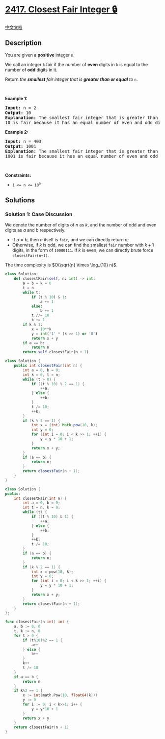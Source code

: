 # [2417. Closest Fair Integer 🔒](https://leetcode.com/problems/closest-fair-integer)

[中文文档](/solution/2400-2499/2417.Closest%20Fair%20Integer/README.md)

<!-- tags:Math,Enumeration -->

<!-- difficulty:Medium -->

## Description

<p>You are given a <strong>positive</strong> integer <code>n</code>.</p>

<p>We call an integer <code>k</code> fair if the number of <strong>even</strong> digits in <code>k</code> is equal to the number of <strong>odd</strong> digits in it.</p>

<p>Return <em>the <strong>smallest</strong> fair integer that is <strong>greater than or equal</strong> to </em><code>n</code>.</p>

<p>&nbsp;</p>
<p><strong class="example">Example 1:</strong></p>

<pre>
<strong>Input:</strong> n = 2
<strong>Output:</strong> 10
<strong>Explanation:</strong> The smallest fair integer that is greater than or equal to 2 is 10.
10 is fair because it has an equal number of even and odd digits (one odd digit and one even digit).</pre>

<p><strong class="example">Example 2:</strong></p>

<pre>
<strong>Input:</strong> n = 403
<strong>Output:</strong> 1001
<strong>Explanation:</strong> The smallest fair integer that is greater than or equal to 403 is 1001.
1001 is fair because it has an equal number of even and odd digits (two odd digits and two even digits).
</pre>

<p>&nbsp;</p>
<p><strong>Constraints:</strong></p>

<ul>
	<li><code>1 &lt;= n &lt;= 10<sup>9</sup></code></li>
</ul>

## Solutions

### Solution 1: Case Discussion

We denote the number of digits of $n$ as $k$, and the number of odd and even digits as $a$ and $b$ respectively.

-   If $a = b$, then $n$ itself is `fair`, and we can directly return $n$;
-   Otherwise, if $k$ is odd, we can find the smallest `fair` number with $k+1$ digits, in the form of `10000111`. If $k$ is even, we can directly brute force `closestFair(n+1)`.

The time complexity is $O(\sqrt{n} \times \log_{10} n)$.

<!-- tabs:start -->

```python
class Solution:
    def closestFair(self, n: int) -> int:
        a = b = k = 0
        t = n
        while t:
            if (t % 10) & 1:
                a += 1
            else:
                b += 1
            t //= 10
            k += 1
        if k & 1:
            x = 10**k
            y = int('1' * (k >> 1) or '0')
            return x + y
        if a == b:
            return n
        return self.closestFair(n + 1)
```

```java
class Solution {
    public int closestFair(int n) {
        int a = 0, b = 0;
        int k = 0, t = n;
        while (t > 0) {
            if ((t % 10) % 2 == 1) {
                ++a;
            } else {
                ++b;
            }
            t /= 10;
            ++k;
        }
        if (k % 2 == 1) {
            int x = (int) Math.pow(10, k);
            int y = 0;
            for (int i = 0; i < k >> 1; ++i) {
                y = y * 10 + 1;
            }
            return x + y;
        }
        if (a == b) {
            return n;
        }
        return closestFair(n + 1);
    }
}
```

```cpp
class Solution {
public:
    int closestFair(int n) {
        int a = 0, b = 0;
        int t = n, k = 0;
        while (t) {
            if ((t % 10) & 1) {
                ++a;
            } else {
                ++b;
            }
            ++k;
            t /= 10;
        }
        if (a == b) {
            return n;
        }
        if (k % 2 == 1) {
            int x = pow(10, k);
            int y = 0;
            for (int i = 0; i < k >> 1; ++i) {
                y = y * 10 + 1;
            }
            return x + y;
        }
        return closestFair(n + 1);
    }
};
```

```go
func closestFair(n int) int {
	a, b := 0, 0
	t, k := n, 0
	for t > 0 {
		if (t%10)%2 == 1 {
			a++
		} else {
			b++
		}
		k++
		t /= 10
	}
	if a == b {
		return n
	}
	if k%2 == 1 {
		x := int(math.Pow(10, float64(k)))
		y := 0
		for i := 0; i < k>>1; i++ {
			y = y*10 + 1
		}
		return x + y
	}
	return closestFair(n + 1)
}
```

<!-- tabs:end -->

<!-- end -->
